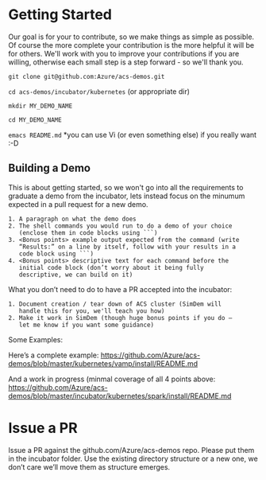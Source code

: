 # Getting Started

Our goal is for your to contribute, so we make things as simple as
possible. Of course the more complete your contribution is the more
helpful it will be for others. We'll work with you to improve your
contributions if you are willing, otherwise each small step is a step
forward - so we'll thank you.

`git clone git@github.com:Azure/acs-demos.git`

`cd acs-demos/incubator/kubernetes` (or appropriate dir)

`mkdir MY_DEMO_NAME`

`cd MY_DEMO_NAME`

`emacs README.md` *you can use Vi (or even something else) if you really want :-D

## Building a Demo

This is about getting started, so we won't go into all the
requirements to graduate a demo from the incubator, lets instead focus
on the minumum expected in a pull request for a new demo.

    1. A paragraph on what the demo does
    2. The shell commands you would run to do a demo of your choice
       (enclose them in code blocks using ```)
	3. <Bonus points> example output expected from the command (write
       “Results:” on a line by itself, follow with your results in a
       code block using ```)
    4. <Bonus points> descriptive text for each command before the
       initial code block (don’t worry about it being fully
       descriptive, we can build on it)
				
What you don’t need to do to have a PR accepted into the incubator:
				
    1. Document creation / tear down of ACS cluster (SimDem will
       handle this for you, we'll teach you how)
	2. Make it work in SimDem (though huge bonus points if you do –
       let me know if you want some guidance)


Some Examples:
						
Here’s a complete example: https://github.com/Azure/acs-demos/blob/master/kubernetes/vamp/install/README.md
						
And a work in progress (minmal coverage of all 4 points above:  https://github.com/Azure/acs-demos/blob/master/incubator/kubernetes/spark/install/README.md
						
# Issue a PR
						
Issue a PR against the github.com/Azure/acs-demos repo. Please put
them in the incubator folder. Use the existing directory structure or
a new one, we don’t care we’ll move them as structure emerges.
